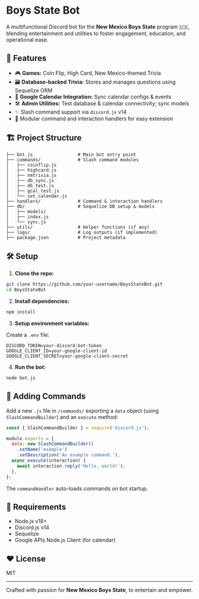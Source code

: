 # Boys State Bot

A multifunctional Discord bot for the **New Mexico Boys State** program 🇺🇸, blending entertainment and utilities to foster engagement, education, and operational ease.

## 🚀 Features

- 🎮 **Games:** Coin Flip, High Card, New Mexico-themed Trivia
- 🗃️ **Database-backed Trivia:** Stores and manages questions using Sequelize ORM
- 📅 **Google Calendar Integration:** Sync calendar configs & events
- 🛠️ **Admin Utilities:** Test database & calendar connectivity; sync models
- ✨ Slash command support via `discord.js` v14
- 🔌 Modular command and interaction handlers for easy extension

## 🏗️ Project Structure

```
├── bot.js                 # Main bot entry point
├── commands/              # Slash command modules
│   ├── coinflip.js
│   ├── highcard.js
│   ├── nmtrivia.js
│   ├── db_sync.js
│   ├── db_test.js
│   ├── gcal_test.js
│   └── set_calendar.js
├── handlers/              # Command & interaction handlers
├── db/                    # Sequelize DB setup & models
│   ├── models/
│   ├── index.js
│   └── sync.js
├── utils/                 # Helper functions (if any)
├── logs/                  # Log outputs (if implemented)
├── package.json           # Project metadata
```

## 🛠️ Setup

1. **Clone the repo:**

```bash
git clone https://github.com/your-username/BoysStateBot.git
cd BoysStateBot
```

2. **Install dependencies:**

```bash
npm install
```

3. **Setup environment variables:**

Create a `.env` file:

```
DISCORD_TOKEN=your-discord-bot-token
GOOGLE_CLIENT_ID=your-google-client-id
GOOGLE_CLIENT_SECRET=your-google-client-secret
```

4. **Run the bot:**

```bash
node bot.js
```

## 🧩 Adding Commands

Add a new `.js` file in `/commands/` exporting a `data` object (using `SlashCommandBuilder`) and an `execute` method:

```js
const { SlashCommandBuilder } = require('discord.js');

module.exports = {
  data: new SlashCommandBuilder()
    .setName('example')
    .setDescription('An example command.'),
  async execute(interaction) {
    await interaction.reply('Hello, world!');
  },
};
```

The `commandHandler` auto-loads commands on bot startup.

## 📝 Requirements

- Node.js v18+
- Discord.js v14
- Sequelize
- Google APIs Node.js Client (for calendar)

## ❤️ License

MIT

---

Crafted with passion for **New Mexico Boys State**, to entertain and empower.
